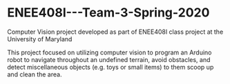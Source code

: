 # ENEE408I---Team-3-Spring-2020

Computer Vision project developed as part of ENEE408I class project at the University of Maryland

This project focused on utilizing computer vision to program an Arduino robot to navigate throughout an undefined terrain, avoid obstacles, and detect miscellaneous objects (e.g. toys or small items) to them scoop up and clean the area. 
